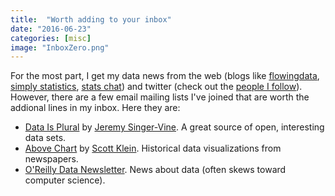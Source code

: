 ```yaml
---
title:  "Worth adding to your inbox" 
date: "2016-06-23"
categories: [misc]
image: "InboxZero.png"
---
```


For the most part, I get my data news from the web (blogs like [flowingdata](http://flowingdata.com/), [simply statistics](http://simplystatistics.org/), [stats chat](http://www.statschat.org.nz/)) and twitter (check out the [people I follow](https://twitter.com/AmeliaMN/following)). However, there are a few email mailing lists I've joined that are worth the addional lines in my inbox. Here they are:

-   [Data Is Plural](https://tinyletter.com/data-is-plural) by [Jeremy Singer-Vine](https://twitter.com/jsvine). A great source of open, interesting data sets.
-   [Above Chart](https://tinyletter.com/abovechart) by [Scott Klein](https://www.propublica.org/site/author/scott_klein). Historical data visualizations from newspapers.
-   [O'Reilly Data Newsletter](http://www.oreilly.com/data/newsletter.html). News about data (often skews toward computer science).
